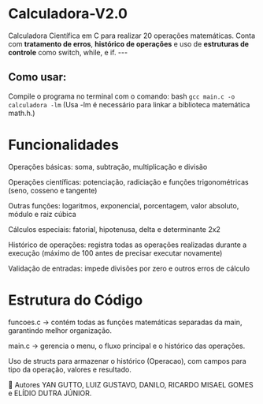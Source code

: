 # Calculadora-V2.0
Calculadora Científica em C para realizar 20 operações matemáticas. Conta com **tratamento de erros**, **histórico de operações** e uso de **estruturas de controle** como switch, while, e if. --- 
##  Como usar:
Compile o programa no terminal com o comando:
   bash
   ````gcc main.c -o calculadora -lm````
(Usa -lm é necessário para linkar a biblioteca matemática math.h.)

# Funcionalidades
Operações básicas: soma, subtração, multiplicação e divisão

Operações científicas: potenciação, radiciação e funções trigonométricas (seno, cosseno e tangente)

Outras funções: logaritmos, exponencial, porcentagem, valor absoluto, módulo e raiz cúbica

Cálculos especiais: fatorial, hipotenusa, delta e determinante 2x2

Histórico de operações: registra todas as operações realizadas durante a execução (máximo de 100 antes de precisar executar novamente)

Validação de entradas: impede divisões por zero e outros erros de cálculo

# Estrutura do Código
funcoes.c → contém todas as funções matemáticas separadas da main, garantindo melhor organização.

main.c → gerencia o menu, o fluxo principal e o histórico das operações.

Uso de structs para armazenar o histórico (Operacao), com campos para tipo da operação, valores e resultado.

👥 Autores
YAN GUTTO, LUIZ GUSTAVO, DANILO, RICARDO MISAEL GOMES e ELÍDIO DUTRA JÚNIOR.
